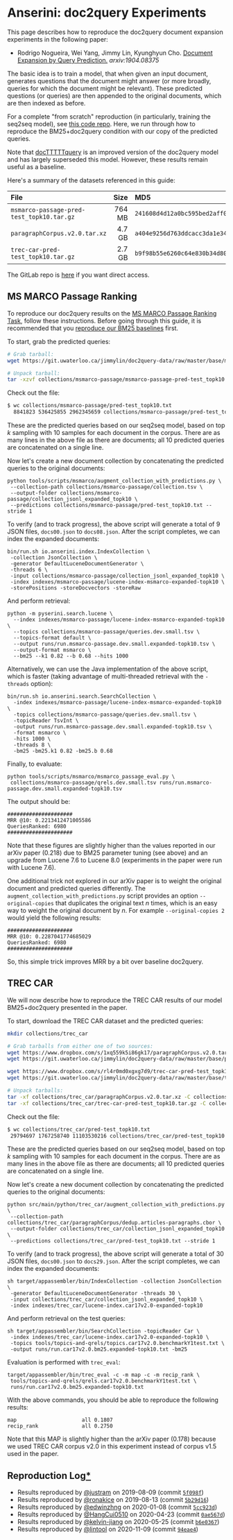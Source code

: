 # Anserini: doc2query Experiments

This page describes how to reproduce the doc2query document expansion experiments in the following paper:

+ Rodrigo Nogueira, Wei Yang, Jimmy Lin, Kyunghyun Cho. [Document Expansion by Query Prediction.](https://arxiv.org/abs/1904.08375) _arxiv:1904.08375_

The basic idea is to train a model, that when given an input document, generates questions that the document might answer (or more broadly, queries for which the document might be relevant).
These predicted questions (or queries) are then appended to the original documents, which are then indexed as before.

For a complete "from scratch" reproduction (in particularly, training the seq2seq model), see [this code repo](https://github.com/nyu-dl/dl4ir-doc2query).
Here, we run through how to reproduce the BM25+doc2query condition with our copy of the predicted queries.

Note that [docTTTTTquery](experiments-docTTTTTquery.md) is an improved version of the doc2query model and has largely superseded this model.
However, these results remain useful as a baseline.

Here's a summary of the datasets referenced in this guide:

File | Size | MD5 | Download
:----|-----:|:----|:-----
`msmarco-passage-pred-test_topk10.tar.gz` | 764 MB | `241608d4d12a0bc595bed2aff0f56ea3` | [[Dropbox](https://www.dropbox.com/s/57g2s9vhthoewty/msmarco-passage-pred-test_topk10.tar.gz?dl=1)] [[GitLab](https://git.uwaterloo.ca/jimmylin/doc2query-data/raw/master/base/msmarco-passage-pred-test_topk10.tar.gz)]
`paragraphCorpus.v2.0.tar.xz` | 4.7 GB | `a404e9256d763ddcacc3da1e34de466a` | [[Dropbox](https://www.dropbox.com/s/1xq559k5i86gk17/paragraphCorpus.v2.0.tar.xz?dl=1)] [[GitLab](https://git.uwaterloo.ca/jimmylin/doc2query-data/raw/master/base/paragraphCorpus.v2.0.tar.xz)]
`trec-car-pred-test_topk10.tar.gz` | 2.7 GB | `b9f98b55e6260c64e830b34d80a7afd7` | [[Dropbox](https://www.dropbox.com/s/rl4r0md0xgxg7d9/trec-car-pred-test_topk10.tar.gz?dl=1)] [[GitLab](https://git.uwaterloo.ca/jimmylin/doc2query-data/raw/master/base/trec-car-pred-test_topk10.tar.gz)]

The GitLab repo is [here](https://git.uwaterloo.ca/jimmylin/doc2query-data/) if you want direct access.

## MS MARCO Passage Ranking

To reproduce our doc2query results on the [MS MARCO Passage Ranking Task](https://github.com/microsoft/MSMARCO-Passage-Ranking), follow these instructions.
Before going through this guide, it is recommended that you [reproduce our BM25 baselines](experiments-msmarco-passage.md) first.

To start, grab the predicted queries:

```bash
# Grab tarball:
wget https://git.uwaterloo.ca/jimmylin/doc2query-data/raw/master/base/msmarco-passage-pred-test_topk10.tar.gz -P collections/msmarco-passage

# Unpack tarball:
tar -xzvf collections/msmarco-passage/msmarco-passage-pred-test_topk10.tar.gz -C collections/msmarco-passage
```

Check out the file:

```bash
$ wc collections/msmarco-passage/pred-test_topk10.txt
  8841823 536425855 2962345659 collections/msmarco-passage/pred-test_topk10.txt
```

These are the predicted queries based on our seq2seq model, based on top _k_ sampling with 10 samples for each document in the corpus.
There are as many lines in the above file as there are documents; all 10 predicted queries are concatenated on a single line.

Now let's create a new document collection by concatenating the predicted queries to the original documents:

```
python tools/scripts/msmarco/augment_collection_with_predictions.py \
 --collection-path collections/msmarco-passage/collection.tsv \
 --output-folder collections/msmarco-passage/collection_jsonl_expanded_topk10 \
 --predictions collections/msmarco-passage/pred-test_topk10.txt --stride 1
```

To verify (and to track progress), the above script will generate a total of 9 JSON files, `docs00.json` to `docs08.json`.
After the script completes, we can index the expanded documents:

```
bin/run.sh io.anserini.index.IndexCollection \
 -collection JsonCollection \
 -generator DefaultLuceneDocumentGenerator \
 -threads 6 \
 -input collections/msmarco-passage/collection_jsonl_expanded_topk10 \
 -index indexes/msmarco-passage/lucene-index-msmarco-expanded-topk10 \
 -storePositions -storeDocvectors -storeRaw
```

And perform retrieval:

```
python -m pyserini.search.lucene \
  --index indexes/msmarco-passage/lucene-index-msmarco-expanded-topk10 \
  --topics collections/msmarco-passage/queries.dev.small.tsv \
  --topics-format default \
  --output runs/run.msmarco-passage.dev.small.expanded-topk10.tsv \
  --output-format msmarco \
  --bm25 --k1 0.82 --b 0.68 --hits 1000
```

Alternatively, we can use the Java implementation of the above script, which is faster (taking advantage of multi-threaded retrieval with the `-threads` option):

```
bin/run.sh io.anserini.search.SearchCollection \
  -index indexes/msmarco-passage/lucene-index-msmarco-expanded-topk10 \
  -topics collections/msmarco-passage/queries.dev.small.tsv \
  -topicReader TsvInt \
  -output runs/run.msmarco-passage.dev.small.expanded-topk10.tsv \
  -format msmarco \
  -hits 1000 \
  -threads 8 \
  -bm25 -bm25.k1 0.82 -bm25.b 0.68
```

Finally, to evaluate:

```
python tools/scripts/msmarco/msmarco_passage_eval.py \
 collections/msmarco-passage/qrels.dev.small.tsv runs/run.msmarco-passage.dev.small.expanded-topk10.tsv
```

The output should be:

```
#####################
MRR @10: 0.2213412471005586
QueriesRanked: 6980
#####################
```

Note that these figures are slightly higher than the values reported in our arXiv paper (0.218) due to BM25 parameter tuning (see above) and an upgrade from Lucene 7.6 to Lucene 8.0 (experiments in the paper were run with Lucene 7.6).

One additional trick not explored in our arXiv paper is to weight the original document and predicted queries differently.
The `augment_collection_with_predictions.py` script provides an option `--original-copies` that duplicates the original text _n_ times, which is an easy way to weight the original document by _n_.
For example `--original-copies 2` would yield the following results:

```
#####################
MRR @10: 0.2287041774685029
QueriesRanked: 6980
#####################
```

So, this simple trick improves MRR by a bit over baseline doc2query.

## TREC CAR

We will now describe how to reproduce the TREC CAR results of our model BM25+doc2query presented in the paper.

To start, download the TREC CAR dataset and the predicted queries:

```bash
mkdir collections/trec_car

# Grab tarballs from either one of two sources:
wget https://www.dropbox.com/s/1xq559k5i86gk17/paragraphCorpus.v2.0.tar.xz -P collections/trec_car
wget https://git.uwaterloo.ca/jimmylin/doc2query-data/raw/master/base/paragraphCorpus.v2.0.tar.xz -P collections/trec_car

wget https://www.dropbox.com/s/rl4r0md0xgxg7d9/trec-car-pred-test_topk10.tar.gz -P collections/trec_car
wget https://git.uwaterloo.ca/jimmylin/doc2query-data/raw/master/base/trec-car-pred-test_topk10.tar.gz -P collections/trec_car

# Unpack tarballs:
tar -xf collections/trec_car/paragraphCorpus.v2.0.tar.xz -C collections/trec_car
tar -xf collections/trec_car/trec-car-pred-test_topk10.tar.gz -C collections/trec_car
```

Check out the file:

```bash
$ wc collections/trec_car/pred-test_topk10.txt
 29794697 1767258740 11103530216 collections/trec_car/pred-test_topk10.txt
```

These are the predicted queries based on our seq2seq model, based on top _k_ sampling with 10 samples for each document in the corpus.
There are as many lines in the above file as there are documents; all 10 predicted queries are concatenated on a single line.

Now let's create a new document collection by concatenating the predicted queries to the original documents:

```
python src/main/python/trec_car/augment_collection_with_predictions.py \
 --collection-path collections/trec_car/paragraphCorpus/dedup.articles-paragraphs.cbor \
 --output-folder collections/trec_car/collection_jsonl_expanded_topk10 \
 --predictions collections/trec_car/pred-test_topk10.txt --stride 1
```

To verify (and to track progress), the above script will generate a total of 30 JSON files, `docs00.json` to `docs29.json`.
After the script completes, we can index the expanded documents:

```
sh target/appassembler/bin/IndexCollection -collection JsonCollection \
 -generator DefaultLuceneDocumentGenerator -threads 30 \
 -input collections/trec_car/collection_jsonl_expanded_topk10 \
 -index indexes/trec_car/lucene-index.car17v2.0-expanded-topk10
```

And perform retrieval on the test queries:

```
sh target/appassembler/bin/SearchCollection -topicReader Car \
 -index indexes/trec_car/lucene-index.car17v2.0-expanded-topk10 \
 -topics tools/topics-and-qrels/topics.car17v2.0.benchmarkY1test.txt \
 -output runs/run.car17v2.0.bm25.expanded-topk10.txt -bm25
```

Evaluation is performed with `trec_eval`:

```
target/appassembler/bin/trec_eval -c -m map -c -m recip_rank \
 tools/topics-and-qrels/qrels.car17v2.0.benchmarkY1test.txt \
 runs/run.car17v2.0.bm25.expanded-topk10.txt
```

With the above commands, you should be able to reproduce the following results:

```
map                   	all	0.1807
recip_rank            	all	0.2750
```

Note that this MAP is slightly higher than the arXiv paper (0.178) because we used
TREC CAR corpus v2.0 in this experiment instead of corpus v1.5 used in the paper.

## Reproduction Log[*](reproducibility.md)

+ Results reproduced by [@justram](https://github.com/justram) on 2019-08-09 (commit [`5f098f`](https://github.com/justram/Anserini/commit/5f098f23527611bca1224149bc2d155adce1e48))
+ Results reproduced by [@ronakice](https://github.com/ronakice) on 2019-08-13 (commit [`5b29d16`](https://github.com/castorini/anserini/commit/5b29d1654abc5e8a014c2230da990ab2f91fb340))
+ Results reproduced by [@edwinzhng](https://github.com/edwinzhng) on 2020-01-08 (commit [`5cc923d`](https://github.com/castorini/anserini/commit/5cc923d5c02777d8b25df32ff2e2a59be5badfdd))
+ Results reproduced by [@HangCui0510](https://github.com/HangCui0510) on 2020-04-23 (commit [`0ae567d`](https://github.com/castorini/anserini/commit/0ae567df5c8a70ac211efd958c9ca1ff609ff782))
+ Results reproduced by [@kelvin-jiang](https://github.com/kelvin-jiang) on 2020-05-25 (commit [`b6e0367`](https://github.com/castorini/anserini/commit/b6e0367ef4e2b4fce9d81c8397ef1188e35971e7))
+ Results reproduced by [@lintool](https://github.com/lintool) on 2020-11-09 (commit [`94eae4`](https://github.com/castorini/anserini/commit/94eae4e06678446954446f2d47dae1666efe134f))

